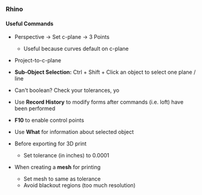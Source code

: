 ### Rhino
#### Useful Commands
- Perspective -> Set c-plane -> 3 Points
    - Useful because curves default on c-plane  


- Project-to-c-plane

- **Sub-Object Selection:** Ctrl + Shift + Click an object to select one plane / line

- Can't boolean?  Check your tolerances, yo

- Use **Record History** to modify forms after commands (i.e. loft) have been performed

- **F10** to enable control points

- Use **What** for information about selected object

- Before exporting for 3D print
    - Set tolerance (in inches) to 0.0001


- When creating a **mesh** for printing
    - Set mesh to same as tolerance
    - Avoid blackout regions (too much resolution)
